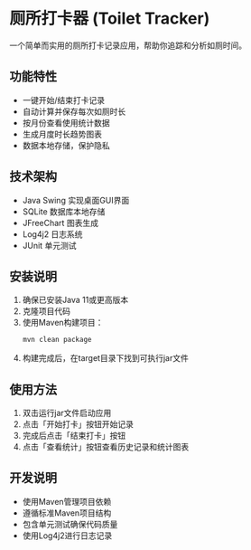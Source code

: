 # 厕所打卡器 (Toilet Tracker)

一个简单而实用的厕所打卡记录应用，帮助你追踪和分析如厕时间。

## 功能特性

- 一键开始/结束打卡记录
- 自动计算并保存每次如厕时长
- 按月份查看使用统计数据
- 生成月度时长趋势图表
- 数据本地存储，保护隐私

## 技术架构

- Java Swing 实现桌面GUI界面
- SQLite 数据库本地存储
- JFreeChart 图表生成
- Log4j2 日志系统
- JUnit 单元测试

## 安装说明

1. 确保已安装Java 11或更高版本
2. 克隆项目代码
3. 使用Maven构建项目：
   ```bash
   mvn clean package
   ```
4. 构建完成后，在target目录下找到可执行jar文件

## 使用方法

1. 双击运行jar文件启动应用
2. 点击「开始打卡」按钮开始记录
3. 完成后点击「结束打卡」按钮
4. 点击「查看统计」按钮查看历史记录和统计图表

## 开发说明

- 使用Maven管理项目依赖
- 遵循标准Maven项目结构
- 包含单元测试确保代码质量
- 使用Log4j2进行日志记录
